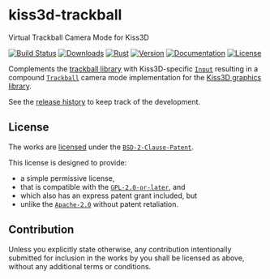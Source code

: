 # kiss3d-trackball

Virtual Trackball Camera Mode for Kiss3D

[![Build Status][]](https://travis-ci.org/qu1x/kiss3d-trackball)
[![Downloads][]](https://crates.io/crates/kiss3d-trackball)
[![Rust][]](https://www.rust-lang.org)
[![Version][]](https://crates.io/crates/kiss3d-trackball)
[![Documentation][]](https://doc.qu1x.dev/kiss3d-trackball)
[![License][]](https://spdx.org/licenses/BSD-2-Clause-Patent.html)

[Build Status]: https://travis-ci.org/qu1x/kiss3d-trackball.svg
[Downloads]: https://img.shields.io/crates/d/kiss3d-trackball.svg
[Rust]: https://img.shields.io/badge/rust-stable-brightgreen.svg
[Version]: https://img.shields.io/crates/v/kiss3d-trackball.svg
[Documentation]: https://docs.rs/kiss3d-trackball/badge.svg
[License]: https://img.shields.io/crates/l/kiss3d-trackball.svg

Complements the [trackball library] with Kiss3D-specific [`Input`] resulting in a compound
[`Trackball`] camera mode implementation for the [Kiss3D graphics library].

See the [release history](RELEASES.md) to keep track of the development.

[trackball library]: https://github.com/qu1x/trackball
[Kiss3D graphics library]: https://github.com/sebcrozet/kiss3d

[`Input`]: https://doc.qu1x.dev/kiss3d-trackball/kiss3d_trackball/struct.Input.html
[`Trackball`]: https://doc.qu1x.dev/kiss3d-trackball/kiss3d_trackball/struct.Trackball.html

## License

The works are [licensed](LICENSES/BSD-2-Clause-Patent.md) under the [`BSD-2-Clause-Patent`].

This license is designed to provide:

  * a simple permissive license,
  * that is compatible with the [`GPL-2.0-or-later`], and
  * which also has an express patent grant included, but
  * unlike the [`Apache-2.0`] without patent retaliation.

[`BSD-2-Clause-Patent`]: https://spdx.org/licenses/BSD-2-Clause-Patent.html
[`GPL-2.0-or-later`]: https://spdx.org/licenses/GPL-2.0-or-later.html
[`Apache-2.0`]: https://spdx.org/licenses/Apache-2.0.html

## Contribution

Unless you explicitly state otherwise, any contribution intentionally submitted for inclusion
in the works by you shall be licensed as above, without any additional terms or conditions.
